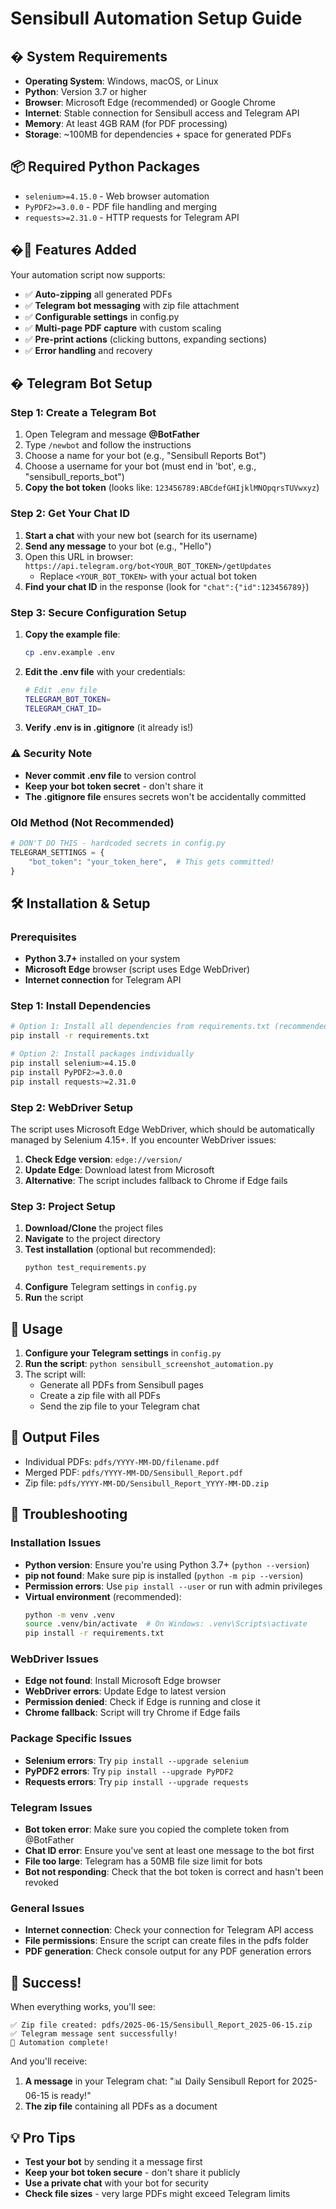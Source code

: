 # Sensibull Automation Setup Guide

## � System Requirements
- **Operating System**: Windows, macOS, or Linux
- **Python**: Version 3.7 or higher
- **Browser**: Microsoft Edge (recommended) or Google Chrome
- **Internet**: Stable connection for Sensibull access and Telegram API
- **Memory**: At least 4GB RAM (for PDF processing)
- **Storage**: ~100MB for dependencies + space for generated PDFs

## 📦 Required Python Packages
- `selenium>=4.15.0` - Web browser automation
- `PyPDF2>=3.0.0` - PDF file handling and merging
- `requests>=2.31.0` - HTTP requests for Telegram API

## �🚀 Features Added
Your automation script now supports:
- ✅ **Auto-zipping** all generated PDFs
- ✅ **Telegram bot messaging** with zip file attachment
- ✅ **Configurable settings** in config.py
- ✅ **Multi-page PDF capture** with custom scaling
- ✅ **Pre-print actions** (clicking buttons, expanding sections)
- ✅ **Error handling** and recovery

## � Telegram Bot Setup

### Step 1: Create a Telegram Bot
1. Open Telegram and message **@BotFather**
2. Type `/newbot` and follow the instructions
3. Choose a name for your bot (e.g., "Sensibull Reports Bot")
4. Choose a username for your bot (must end in 'bot', e.g., "sensibull_reports_bot")
5. **Copy the bot token** (looks like: `123456789:ABCdefGHIjklMNOpqrsTUVwxyz`)

### Step 2: Get Your Chat ID
1. **Start a chat** with your new bot (search for its username)
2. **Send any message** to your bot (e.g., "Hello")
3. Open this URL in browser: `https://api.telegram.org/bot<YOUR_BOT_TOKEN>/getUpdates`
   - Replace `<YOUR_BOT_TOKEN>` with your actual bot token
4. **Find your chat ID** in the response (look for `"chat":{"id":123456789}`)

### Step 3: Secure Configuration Setup
1. **Copy the example file**: 
   ```bash
   cp .env.example .env
   ```
2. **Edit the .env file** with your credentials:
   ```bash
   # Edit .env file
   TELEGRAM_BOT_TOKEN=
   TELEGRAM_CHAT_ID=
   ```
3. **Verify .env is in .gitignore** (it already is!)

### ⚠️ Security Note
- **Never commit .env file** to version control
- **Keep your bot token secret** - don't share it
- **The .gitignore file** ensures secrets won't be accidentally committed

### Old Method (Not Recommended)
```python
# DON'T DO THIS - hardcoded secrets in config.py
TELEGRAM_SETTINGS = {
    "bot_token": "your_token_here",  # This gets committed!
}
```

## 🛠️ Installation & Setup

### Prerequisites
- **Python 3.7+** installed on your system
- **Microsoft Edge** browser (script uses Edge WebDriver)
- **Internet connection** for Telegram API

### Step 1: Install Dependencies
```bash
# Option 1: Install all dependencies from requirements.txt (recommended)
pip install -r requirements.txt

# Option 2: Install packages individually
pip install selenium>=4.15.0
pip install PyPDF2>=3.0.0
pip install requests>=2.31.0
```

### Step 2: WebDriver Setup
The script uses Microsoft Edge WebDriver, which should be automatically managed by Selenium 4.15+. If you encounter WebDriver issues:

1. **Check Edge version**: `edge://version/`
2. **Update Edge**: Download latest from Microsoft
3. **Alternative**: The script includes fallback to Chrome if Edge fails

### Step 3: Project Setup
1. **Download/Clone** the project files
2. **Navigate** to the project directory
3. **Test installation** (optional but recommended):
   ```bash
   python test_requirements.py
   ```
4. **Configure** Telegram settings in `config.py`
5. **Run** the script

## 🎯 Usage
1. **Configure your Telegram settings** in `config.py`
2. **Run the script**: `python sensibull_screenshot_automation.py`
3. The script will:
   - Generate all PDFs from Sensibull pages
   - Create a zip file with all PDFs
   - Send the zip file to your Telegram chat

## 📁 Output Files
- Individual PDFs: `pdfs/YYYY-MM-DD/filename.pdf`
- Merged PDF: `pdfs/YYYY-MM-DD/Sensibull_Report.pdf`  
- Zip file: `pdfs/YYYY-MM-DD/Sensibull_Report_YYYY-MM-DD.zip`

## 🔧 Troubleshooting

### Installation Issues
- **Python version**: Ensure you're using Python 3.7+ (`python --version`)
- **pip not found**: Make sure pip is installed (`python -m pip --version`)
- **Permission errors**: Use `pip install --user` or run with admin privileges
- **Virtual environment** (recommended):
  ```bash
  python -m venv .venv
  source .venv/bin/activate  # On Windows: .venv\Scripts\activate
  pip install -r requirements.txt
  ```

### WebDriver Issues
- **Edge not found**: Install Microsoft Edge browser
- **WebDriver errors**: Update Edge to latest version
- **Permission denied**: Check if Edge is running and close it
- **Chrome fallback**: Script will try Chrome if Edge fails

### Package Specific Issues
- **Selenium errors**: Try `pip install --upgrade selenium`
- **PyPDF2 errors**: Try `pip install --upgrade PyPDF2`
- **Requests errors**: Try `pip install --upgrade requests`

### Telegram Issues
- **Bot token error**: Make sure you copied the complete token from @BotFather
- **Chat ID error**: Ensure you've sent at least one message to the bot first
- **File too large**: Telegram has a 50MB file size limit for bots
- **Bot not responding**: Check that the bot token is correct and hasn't been revoked

### General Issues
- **Internet connection**: Check your connection for Telegram API access
- **File permissions**: Ensure the script can create files in the pdfs folder
- **PDF generation**: Check console output for any PDF generation errors

## 🎉 Success!
When everything works, you'll see:
```
✅ Zip file created: pdfs/2025-06-15/Sensibull_Report_2025-06-15.zip
✅ Telegram message sent successfully!
🎉 Automation complete!
```

And you'll receive:
1. **A message** in your Telegram chat: "📊 Daily Sensibull Report for 2025-06-15 is ready!"
2. **The zip file** containing all PDFs as a document

## 💡 Pro Tips
- **Test your bot** by sending it a message first
- **Keep your bot token secure** - don't share it publicly
- **Use a private chat** with your bot for security
- **Check file sizes** - very large PDFs might exceed Telegram limits
